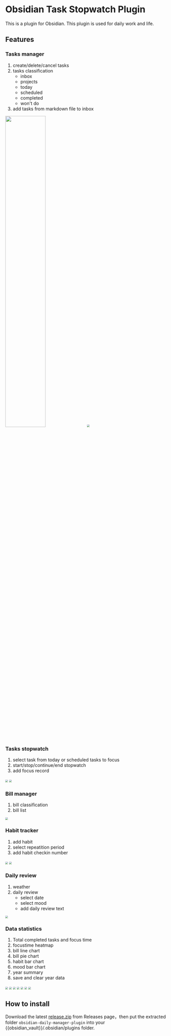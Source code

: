 # Obsidian Task Stopwatch Plugin

This is a plugin for Obsidian. This plugin is used for daily work and life.

## Features

### Tasks manager

1. create/delete/cancel tasks
2. tasks classification
   - inbox
   - projects
   - today
   - scheduled
   - completed
   - won't do
3. add tasks from markdown file to inbox

<img src="assets/public/1.png" width=50%>

<img src="assets/public/1.png" style="zoom:50%">

### Tasks stopwatch

1. select task from today or scheduled tasks to focus
2. start/stop/continue/end stopwatch
3. add focus record

<img src="assets/public/2.png" style="zoom:50%">

<img src="assets/public/3.png" style="zoom:50%">

### Bill manager

1. bill classification
2. bill list

<img src="assets/public/4.png" style="zoom:50%">

### Habit tracker

1. add habit
2. select repeatition period
3. add habit checkin number 

<img src="assets/public/5.png" style="zoom:50%">

<img src="assets/public/6.png" style="zoom:50%">

### Daily review

1. weather
2. daily review
   - select date
   - select mood
   - add daily review text

<img src="assets/public/7.png" style="zoom:50%">

### Data statistics

1. Total completed tasks and focus time
2. focustime heatmap
3. bill line chart
4. bill pie chart
5. habit bar chart
6. mood bar chart
7. year summary
8. save and clear year data

<img src="assets/public/8.png" style="zoom:50%">

<img src="assets/public/9.png" style="zoom:50%">

<img src="assets/public/10.png" style="zoom:50%">

<img src="assets/public/11.png" style="zoom:50%">

<img src="assets/public/12.png" style="zoom:50%">

<img src="assets/public/13.png" style="zoom:50%">

<img src="assets/public/14.png" style="zoom:50%">


## How to install

Download the latest [release.zip](https://github.com/LeonZ1998/obsidian-daily-manager-plugin/releases/) from Releases page，then put the extracted folder `obsidian-daily-manager-plugin` into your {{obsidian_vault}}/.obsidian/plugins folder.
